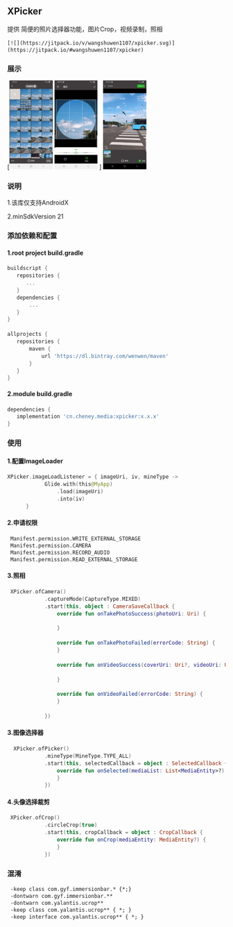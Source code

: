 ## XPicker

提供 简便的照片选择器功能，图片Crop，视频录制，照相

```
[![](https://jitpack.io/v/wangshuwen1107/xpicker.svg)](https://jitpack.io/#wangshuwen1107/xpicker)
```

### 展示

[<img src="./art/demo1.jpeg" style="zoom:20%;" />       <img src="./art/demo3.jpeg" style="zoom:20%;" />    ] <img src="./art/demo2.jpeg" style="zoom:20%;" />

### 说明

1.该库仅支持AndroidX

2.minSdkVersion 21

### 添加依赖和配置

#### 1.root project build.gradle

```gradle
buildscript {
   repositories {
      ...
   }
   dependencies {
       ...
   }
}

allprojects {
   repositories {
       maven {
           url 'https://dl.bintray.com/wenwen/maven'
       }
   }
}
```



#### 2.module build.gradle

```gradle
dependencies {
   implementation 'cn.cheney.media:xpicker:x.x.x'
}
```



### 使用

#### 1.配置ImageLoader

```kotlin
XPicker.imageLoadListener = { imageUri, iv, mineType ->
            Glide.with(this@MyApp)
                .load(imageUri)
                .into(iv)
      }
```

#### 2.申请权限

```text
 Manifest.permission.WRITE_EXTERNAL_STORAGE
 Manifest.permission.CAMERA
 Manifest.permission.RECORD_AUDIO
 Manifest.permission.READ_EXTERNAL_STORAGE
```

#### 3.照相

```kotlin
 XPicker.ofCamera()
            .captureMode(CaptureType.MIXED)
            .start(this, object : CameraSaveCallback {
                override fun onTakePhotoSuccess(photoUri: Uri) {
              
                }

                override fun onTakePhotoFailed(errorCode: String) {
                }

                override fun onVideoSuccess(coverUri: Uri?, videoUri: Uri, duration: Int?) {
                
                }

                override fun onVideoFailed(errorCode: String) {
                }

            })

```

#### 3.图像选择器

```kotlin
  XPicker.ofPicker()
            .mineType(MineType.TYPE_ALL)
            .start(this, selectedCallback = object : SelectedCallback {
                override fun onSelected(mediaList: List<MediaEntity>?) {
                }
            })

```

#### 4.头像选择裁剪

```kotlin
 XPicker.ofCrop()
            .circleCrop(true)
            .start(this, cropCallback = object : CropCallback {
                override fun onCrop(mediaEntity: MediaEntity?) {
                }
            })
```

### 混淆

```text
 -keep class com.gyf.immersionbar.* {*;}
 -dontwarn com.gyf.immersionbar.**
 -dontwarn com.yalantis.ucrop**
 -keep class com.yalantis.ucrop** { *; }
 -keep interface com.yalantis.ucrop** { *; }

```

